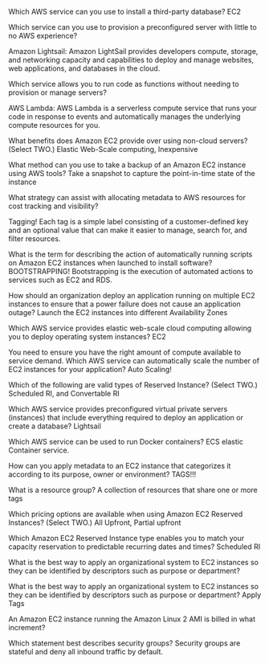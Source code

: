 Which AWS service can you use to install a third-party database?
EC2

Which service can you use to provision a preconfigured server with little to no AWS experience?

Amazon Lightsail: Amazon LightSail provides developers compute, storage, and networking capacity and capabilities to deploy and manage websites, web applications, and databases in the cloud. 

Which service allows you to run code as functions without needing to provision or manage servers?

AWS Lambda: AWS Lambda is a serverless compute service that runs your code in response to events and automatically manages the underlying compute resources for you.

What benefits does Amazon EC2 provide over using non-cloud servers? (Select TWO.)
Elastic Web-Scale computing, Inexpensive

What method can you use to take a backup of an Amazon EC2 instance using AWS tools?
Take a snapshot to capture the point-in-time state of the instance

What strategy can assist with allocating metadata to AWS resources for cost tracking and visibility?

Tagging!  Each tag is a simple label consisting of a customer-defined key and an optional value that can make it easier to manage, search for, and filter resources.

What is the term for describing the action of automatically running scripts on Amazon EC2 instances when launched to install software?
BOOTSTRAPPING! Bootstrapping is the execution of automated actions to services such as EC2 and RDS.

How should an organization deploy an application running on multiple EC2 instances to ensure that a power failure does not cause an application outage?
Launch the EC2 instances into different Availability Zones

Which AWS service provides elastic web-scale cloud computing allowing you to deploy operating system instances?
EC2

You need to ensure you have the right amount of compute available to service demand. Which AWS service can automatically scale the number of EC2 instances for your application?
Auto Scaling!

Which of the following are valid types of Reserved Instance? (Select TWO.)
Scheduled RI, and Convertable RI

Which AWS service provides preconfigured virtual private servers (instances) that include everything required to deploy an application or create a database?
Lightsail

Which AWS service can be used to run Docker containers?
ECS  elastic Container service.

How can you apply metadata to an EC2 instance that categorizes it according to its purpose, owner or environment?
TAGS!!!

What is a resource group?
A collection of resources that share one or more tags

Which pricing options are available when using Amazon EC2 Reserved Instances? (Select TWO.)
All Upfront,  Partial upfront

Which Amazon EC2 Reserved Instance type enables you to match your capacity reservation to predictable recurring dates and times?
Scheduled RI

What is the best way to apply an organizational system to EC2 instances so they can be identified by descriptors such as purpose or department?

What is the best way to apply an organizational system to EC2 instances so they can be identified by descriptors such as purpose or department?
Apply Tags

An Amazon EC2 instance running the Amazon Linux 2 AMI is billed in what increment?

Which statement best describes security groups?
Security groups are stateful and deny all inbound traffic by default.



















